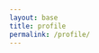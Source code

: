 ```yaml
---
layout: base
title: profile
permalink: /profile/
---
```

<!DOCTYPE html>
<html lang="en">
<head>
    <meta charset="UTF-8">
    <meta name="viewport" content="width=device-width, initial-scale=1.0">
    <style>
        /* Add some styling to the navbar */
        #navbar {
            background-color: #333;
            color: white;
            padding: 10px;
            text-align: center;
        }

        #profileImage {
            max-width: 50px; /* Adjust the size of the profile image as needed */
            height: auto;
            margin-top: 10px;
        }

        #profileAscii {
            font-family: monospace;
            white-space: pre;
            margin-top: 10px;
        }

        .profileOption {
            font-family: monospace;
            white-space: pre;
            display: none;
            margin-top: 10px;
        }
    </style>
    <title>Exercise Profiles</title>
</head>
<body>

    <div id="navbar">
        <h2>Exercise Profiles</h2>
        <label for="profileSelect">Select Profile:</label>
        <select id="profileSelect" onchange="updateProfile()">
            <option value="profile1">Profile 1</option>
            <option value="profile2">Profile 2</option>
            <option value="profile3">Profile 3</option>
            <option value="profile4">Profile 4</option>
            <option value="profile5">Profile 5</option>
        </select>
        <img id="profileImage" src="" alt="Profile Image">
        <div id="profileAscii"></div>
    </div>

    <div>
        <h3>All Options:</h3>
        <div class="profileOption" id="profile1">
            ________
            |      |
            |      O
            |     /|\\
            |     / \\
            |_________
        </div>
        <div class="profileOption" id="profile2">
            \\    O
             \\   |\\
              \\  / \\
               \\/___\\
        </div>
        <div class="profileOption" id="profile3">
            __
            ( o>
            /)__)
            - \\ \\
               / /
        </div>
        <div class="profileOption" id="profile4">
            +----+
            |o o |
            | \\  |
            |  | |  
            +-----+
        </div>
        <div class="profileOption" id="profile5">
            \\_o< 
            | \\ 
            <_/ 
        </div>
    </div>

    <script>
        function updateProfile() {
            // Get the selected profile value
            var selectedProfile = document.getElementById("profileSelect").value;

            // Show the selected profile's ASCII art
            document.getElementById("profileAscii").textContent = getProfileAscii(selectedProfile);

            // Hide the selected profile's option
            var allOptions = document.getElementsByClassName("profileOption");
            for (var i = 0; i < allOptions.length; i++) {
                allOptions[i].style.display = "none";
            }

            // Show all options
            document.getElementById(selectedProfile).style.display = "block";

            // Set the profile image based on the selected profile
            var profileImage = document.getElementById("profileImage");
            profileImage.src = getProfileImage(selectedProfile);
        }

        // ASCII art functions
        function getProfileAscii(profile) {
            switch (profile) {
                case "profile1":
                    return `
                    ________
                    |      |
                    |      O
                    |     /|\\
                    |     / \\
                    |_________
                    `;
                case "profile2":
                    return `
                    \\    O
                     \\   |\\
                      \\  / \\
                       \\/___\\
                    `;
                case "profile3":
                    return `
                    __
                    ( o>
                    /)__)
                    - \\ \\
                       / /
                    `;
                case "profile4":
                    return `
                    +----+
                    |o o |
                    | \\  |
                    |  | |  
                    +-----+
                    `;
                case "profile5":
                    return `
                    \\_o< 
                    | \\ 
                    <_/ 
                    `;
                default:
                    return ""; // Set a default ASCII art or leave it empty
            }
        }

        // Profile image function
        function getProfileImage(profile) {
            switch (profile) {
                case "profile1":
                    return "path_to_profile1_image.jpg"; // Replace with the actual path to your profile image
                case "profile2":
                    return "path_to_profile2_image.jpg";
                case "profile3":
                    return "path_to_profile3_image.jpg";
                case "profile4":
                    return "path_to_profile4_image.jpg";
                case "profile5":
                    return "path_to_profile5_image.jpg";
                default:
                    return ""; // Set a default image or leave it empty
            }
        }

        // Initial update when the page loads
        updateProfile();
    </script>

</body>
</html>
